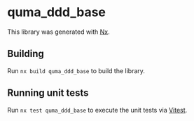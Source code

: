# quma_ddd_base

This library was generated with [Nx](https://nx.dev).

## Building

Run `nx build quma_ddd_base` to build the library.

## Running unit tests

Run `nx test quma_ddd_base` to execute the unit tests via [Vitest](https://vitest.dev/).
